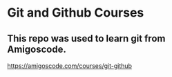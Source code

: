 # Git and Github Courses

## This repo was used to learn git from Amigoscode.

https://amigoscode.com/courses/git-github


